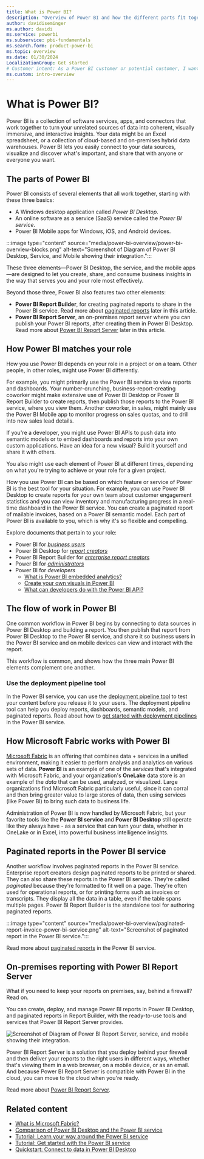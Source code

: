 ```yaml
---
title: What is Power BI?
description: "Overview of Power BI and how the different parts fit together: Power BI Desktop, the Power BI service, Power BI Mobile, Power BI Report Server, and Power BI Embedded."
author: davidiseminger
ms.author: davidi
ms.service: powerbi
ms.subservice: pbi-fundamentals
ms.search.form: product-power-bi
ms.topic: overview
ms.date: 01/30/2024
LocalizationGroup: Get started
# Customer intent: As a Power BI customer or potential customer, I want to get an overview of Power BI so I can understand how the different parts fit together, so that I know which part to use to accomplish my tasks/goals.
ms.custom: intro-overview
---
```


# What is Power BI?

Power BI is a collection of software services, apps, and connectors that work together to turn your unrelated sources of data into coherent, visually immersive, and interactive insights. Your data might be an Excel spreadsheet, or a collection of cloud-based and on-premises hybrid data warehouses. Power BI lets you easily connect to your data sources, visualize and discover what's important, and share that with anyone or everyone you want.

## The parts of Power BI

Power BI consists of several elements that all work together, starting with these three basics:

- A Windows desktop application called *Power BI Desktop*.
- An online software as a service (SaaS) service called the *Power BI service*.
- Power BI Mobile apps for Windows, iOS, and Android devices.

:::image type="content" source="media/power-bi-overview/power-bi-overview-blocks.png" alt-text="Screenshot of Diagram of Power BI Desktop, Service, and Mobile showing their integration.":::

These three elements&mdash;Power BI Desktop, the service, and the mobile apps&mdash;are designed to let you create, share, and consume business insights in the way that serves you and your role most effectively.

Beyond those three, Power BI also features two other elements:

- **Power BI Report Builder**, for creating paginated reports to share in the Power BI service. Read more about [paginated reports](#paginated-reports-in-the-power-bi-service) later in this article.
- **Power BI Report Server**, an on-premises report server where you can publish your Power BI reports, after creating them in Power BI Desktop. Read more about [Power BI Report Server](#on-premises-reporting-with-power-bi-report-server) later in this article.


## How Power BI matches your role

How you use Power BI depends on your role in a project or on a team. Other people, in other roles, might use Power BI differently.

For example, you might primarily use the Power BI service to view reports and dashboards. Your number-crunching, business-report-creating coworker might make extensive use of Power BI Desktop or Power BI Report Builder to create reports, then publish those reports to the Power BI service, where you view them. Another coworker, in sales, might mainly use the Power BI Mobile app to monitor progress on sales quotas, and to drill into new sales lead details.

If you're a developer, you might use Power BI APIs to push data into semantic models or to embed dashboards and reports into your own custom applications. Have an idea for a new visual? Build it yourself and share it with others.  

You also might use each element of Power BI at different times, depending on what you're trying to achieve or your role for a given project.

How you use Power BI can be based on which feature or service of Power BI is the best tool for your situation. For example, you can use Power BI Desktop to create reports for your own team about customer engagement statistics and you can view inventory and manufacturing progress in a real-time dashboard in the Power BI service. You can create a paginated report of mailable invoices, based on a Power BI semantic model. Each part of Power BI is available to you, which is why it's so flexible and compelling.

Explore documents that pertain to your role:

- Power BI for [*business users*](../consumer/end-user-consumer.md)
- Power BI Desktop for [*report creators*](desktop-what-is-desktop.md)
- Power BI Report Builder for [*enterprise report creators*](../paginated-reports/paginated-reports-report-builder-power-bi.md)
- Power BI for [*administrators*](../admin/service-admin-administering-power-bi-in-your-organization.md)
- Power BI for *developers*
  - [What is Power BI embedded analytics?](../developer/embedded/embedded-analytics-power-bi.md)
  - [Create your own visuals in Power BI](../developer/visuals/develop-power-bi-visuals.md)
  - [What can developers do with the Power BI API?](/rest/api/power-bi/)

## The flow of work in Power BI

One common workflow in Power BI begins by connecting to data sources in Power BI Desktop and building a report. You then publish that report from Power BI Desktop to the Power BI service, and share it so business users in the Power BI service and on mobile devices can view and interact with the report.

This workflow is common, and shows how the three main Power BI elements complement one another.


### Use the deployment pipeline tool

In the Power BI service, you can use the [deployment pipeline tool](/fabric/cicd/deployment-pipelines/intro-to-deployment-pipelines) to test your content before you release it to your users. The deployment pipeline tool can help you deploy reports, dashboards, semantic models, and paginated reports. Read about how to [get started with deployment pipelines](/fabric/cicd/deployment-pipelines/get-started-with-deployment-pipelines) in the Power BI service.


## How Microsoft Fabric works with Power BI

[Microsoft Fabric](/fabric/get-started/microsoft-fabric-overview) is an offering that combines data + services in a unified environment, making it easier to perform analysis and analytics on various sets of data. **Power BI** is an example of one of the *services* that's integrated with Microsoft Fabric, and your organization's **OneLake** data store is an example of the *data* that can be used, analyzed, or visualized. Large organizations find Microsoft Fabric particularly useful, since it can corral and then bring greater value to large stores of data, then using services (like Power BI) to bring such data to business life.

Administration of Power BI is now handled by Microsoft Fabric, but your favorite tools like the **Power BI service** and **Power BI Desktop** still operate like they always have - as a service that can turn your data, whether in OneLake or in Excel, into powerful business intelligence insights.


## Paginated reports in the Power BI service

Another workflow involves paginated reports in the Power BI service. Enterprise report creators design paginated reports to be printed or shared. They can also share these reports in the Power BI service. They're called *paginated* because they're formatted to fit well on a page. They're often used for operational reports, or for printing forms such as invoices or transcripts. They display all the data in a table, even if the table spans multiple pages. Power BI Report Builder is the standalone tool for authoring paginated reports.

:::image type="content" source="media/power-bi-overview/paginated-report-invoice-power-bi-service.png" alt-text="Screenshot of paginated report in the Power BI service.":::

Read more about [paginated reports](../paginated-reports/paginated-reports-report-builder-power-bi.md) in the Power BI service.

## On-premises reporting with Power BI Report Server

What if you need to keep your reports on premises, say, behind a firewall?  Read on.

You can create, deploy, and manage Power BI reports in Power BI Desktop, and paginated reports in Report Builder, with the ready-to-use tools and services that Power BI Report Server provides.

![Screenshot of Diagram of Power BI Report Server, service, and mobile showing their integration.](media/power-bi-overview/power-bi-report-server2.png)

Power BI Report Server is a solution that you deploy behind your firewall and then deliver your reports to the right users in different ways, whether that's viewing them in a web browser, on a mobile device, or as an email. And because Power BI Report Server is compatible with Power BI in the cloud, you can move to the cloud when you're ready.

Read more about [Power BI Report Server](../report-server/get-started.md).

## Related content

- [What is Microsoft Fabric?](/fabric/get-started/microsoft-fabric-overview) 
- [Comparison of Power BI Desktop and the Power BI service](../fundamentals/service-service-vs-desktop.md)
- [Tutorial: Learn your way around the Power BI service](../consumer/end-user-experience.md)
- [Tutorial: Get started with the Power BI service](service-get-started.md)
- [Quickstart: Connect to data in Power BI Desktop](../connect-data/desktop-quickstart-connect-to-data.md)
